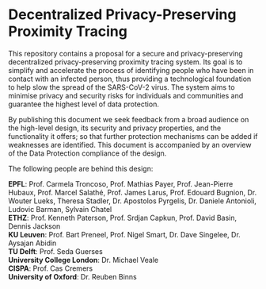 # Decentralized Privacy-Preserving Proximity Tracing

This repository contains a proposal for a secure and privacy-preserving decentralized privacy-preserving proximity tracing system. Its goal is to simplify and accelerate the process of identifying people who have been in contact with an infected person, thus providing a technological foundation to help slow the spread of the SARS-CoV-2 virus. The system aims to minimise privacy and security risks for individuals and communities and guarantee the highest level of data protection.

By publishing this document we seek feedback from a broad audience on the high-level design, its security and privacy properties, and the functionality it offers; so that further protection mechanisms can be added if weaknesses are identified. This document is accompanied by an overview of the Data Protection compliance of the design.

The following people are behind this design:

**EPFL**: Prof. Carmela Troncoso, Prof. Mathias Payer, Prof. Jean-Pierre Hubaux, Prof. Marcel Salathé, Prof. James Larus, Prof. Edouard   Bugnion, Dr. Wouter Lueks, Theresa Stadler, Dr. Apostolos Pyrgelis, Dr. Daniele Antonioli, Ludovic Barman, Sylvain Chatel  
**ETHZ**: Prof. Kenneth Paterson, Prof. Srdjan Capkun, Prof. David Basin, Dennis Jackson  
**KU Leuven**: Prof. Bart Preneel, Prof. Nigel Smart, Dr. Dave Singelee, Dr. Aysajan Abidin  
**TU Delft**: Prof. Seda Guerses  
**University College London**: Dr. Michael Veale  
**CISPA**: Prof. Cas Cremers  
**University of Oxford**: Dr. Reuben Binns  
